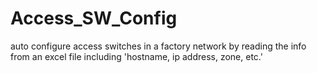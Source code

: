 # Access_SW_Config
auto configure access switches in a factory network by reading the info from an excel file including 'hostname, ip address, zone, etc.'

